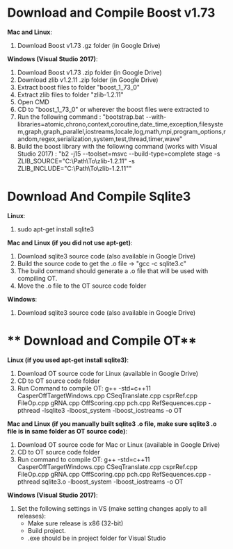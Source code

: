 # **Download and Compile Boost v1.73**

**Mac and Linux**:
1. Download Boost v1.73 .gz folder (in Google Drive)


**Windows (Visual Studio 2017)**:
1. Download Boost v1.73 .zip folder (in Google Drive)
2. Download zlib v1.2.11 .zip folder (in Google Drive)
3. Extract boost files to folder "boost_1_73_0"
4. Extract zlib files to folder "zlib-1.2.11"
5. Open CMD
6. CD to "boost_1_73_0" or wherever the boost files were extracted to
7. Run the following command : "bootstrap.bat --with-libraries=atomic,chrono,context,coroutine,date_time,exception,filesystem,graph,graph_parallel,iostreams,locale,log,math,mpi,program_options,random,regex,serialization,system,test,thread,timer,wave"
8. Build the boost library with the following command (works with Visual Studio 2017) :  "b2 -j15 --toolset=msvc --build-type=complete stage -s ZLIB_SOURCE="C:\Path\To\zlib-1.2.11" -s ZLIB_INCLUDE="C:\Path\To\zlib-1.2.11""




# **Download And Compile Sqlite3**
**Linux**: 
1. sudo apt-get install sqlite3

**Mac and Linux (if you did not use apt-get)**:
1. Download sqlite3 source code (also available in Google Drive)
2. Build the source code to get the .o file -> "gcc -c sqlite3.c"
3. The build command should generate a .o file that will be used with compiling OT.
4. Move the .o file to the OT source code folder

**Windows**:
1. Download sqlite3 source code (also available in Google Drive)



# ** Download and Compile OT**
**Linux (if you used apt-get install sqlite3)**:
1. Download OT source code for Linux (available in Google Drive)
2. CD to OT source code folder
3. Run Command to compile OT: g++ -std=c++11 CasperOffTargetWindows.cpp CSeqTranslate.cpp csprRef.cpp FileOp.cpp gRNA.cpp OffScoring.cpp pch.cpp RefSequences.cpp -pthread -lsqlite3 -lboost_system -lboost_iostreams -o OT

**Mac and Linux (if you manually built sqlite3 .o file, make sure sqlite3 .o file is in same folder as OT source code)**:
1. Download OT source code for Mac or Linux (available in Google Drive)
2. CD to OT source code folder
3. Run command to compile OT: g++ -std=c++11 CasperOffTargetWindows.cpp CSeqTranslate.cpp csprRef.cpp FileOp.cpp gRNA.cpp OffScoring.cpp pch.cpp RefSequences.cpp -pthread sqlite3.o -lboost_system -lboost_iostreams -o OT

**Windows (Visual Studio 2017)**:
1. Set the following settings in VS (make setting changes apply to all releases):
	* Make sure release is x86 (32-bit)
	* Build project. 
	* .exe should be in project folder for Visual Studio


